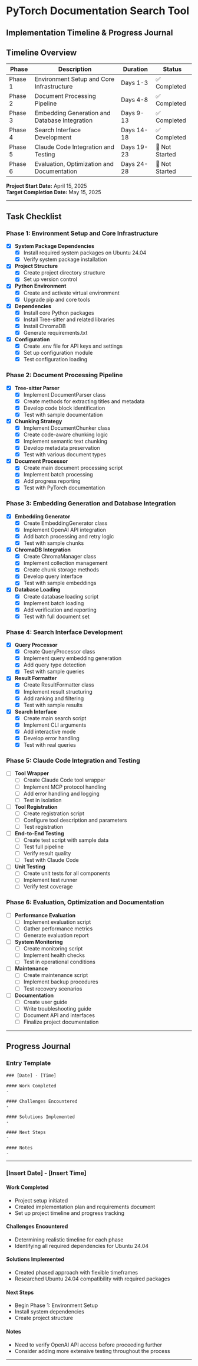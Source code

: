 # PyTorch Documentation Search Tool
## Implementation Timeline & Progress Journal

## Timeline Overview

| Phase | Description | Duration | Status |
|-------|-------------|----------|--------|
| Phase 1 | Environment Setup and Core Infrastructure | Days 1-3 | ✅ Completed |
| Phase 2 | Document Processing Pipeline | Days 4-8 | ✅ Completed |
| Phase 3 | Embedding Generation and Database Integration | Days 9-13 | ✅ Completed |
| Phase 4 | Search Interface Development | Days 14-18 | ✅ Completed |
| Phase 5 | Claude Code Integration and Testing | Days 19-23 | 🔲 Not Started |
| Phase 6 | Evaluation, Optimization and Documentation | Days 24-28 | 🔲 Not Started |

**Project Start Date:** April 15, 2025  
**Target Completion Date:** May 15, 2025

---

## Task Checklist

### Phase 1: Environment Setup and Core Infrastructure
- [x] **System Package Dependencies**
  - [x] Install required system packages on Ubuntu 24.04
  - [x] Verify system package installation
- [x] **Project Structure**
  - [x] Create project directory structure
  - [x] Set up version control
- [x] **Python Environment**
  - [x] Create and activate virtual environment
  - [x] Upgrade pip and core tools
- [x] **Dependencies**
  - [x] Install core Python packages
  - [x] Install Tree-sitter and related libraries
  - [x] Install ChromaDB
  - [x] Generate requirements.txt
- [x] **Configuration**
  - [x] Create .env file for API keys and settings
  - [x] Set up configuration module
  - [x] Test configuration loading

### Phase 2: Document Processing Pipeline
- [x] **Tree-sitter Parser**
  - [x] Implement DocumentParser class
  - [x] Create methods for extracting titles and metadata
  - [x] Develop code block identification
  - [x] Test with sample documentation
- [x] **Chunking Strategy**
  - [x] Implement DocumentChunker class
  - [x] Create code-aware chunking logic
  - [x] Implement semantic text chunking
  - [x] Develop metadata preservation
  - [x] Test with various document types
- [x] **Document Processor**
  - [x] Create main document processing script
  - [x] Implement batch processing
  - [x] Add progress reporting
  - [x] Test with PyTorch documentation

### Phase 3: Embedding Generation and Database Integration
- [x] **Embedding Generator**
  - [x] Create EmbeddingGenerator class
  - [x] Implement OpenAI API integration
  - [x] Add batch processing and retry logic
  - [x] Test with sample chunks
- [x] **ChromaDB Integration**
  - [x] Create ChromaManager class
  - [x] Implement collection management
  - [x] Create chunk storage methods
  - [x] Develop query interface
  - [x] Test with sample embeddings
- [x] **Database Loading**
  - [x] Create database loading script
  - [x] Implement batch loading
  - [x] Add verification and reporting
  - [x] Test with full document set

### Phase 4: Search Interface Development
- [x] **Query Processor**
  - [x] Create QueryProcessor class
  - [x] Implement query embedding generation
  - [x] Add query type detection
  - [x] Test with sample queries
- [x] **Result Formatter**
  - [x] Create ResultFormatter class
  - [x] Implement result structuring
  - [x] Add ranking and filtering
  - [x] Test with sample results
- [x] **Search Interface**
  - [x] Create main search script
  - [x] Implement CLI arguments
  - [x] Add interactive mode
  - [x] Develop error handling
  - [x] Test with real queries

### Phase 5: Claude Code Integration and Testing
- [ ] **Tool Wrapper**
  - [ ] Create Claude Code tool wrapper
  - [ ] Implement MCP protocol handling
  - [ ] Add error handling and logging
  - [ ] Test in isolation
- [ ] **Tool Registration**
  - [ ] Create registration script
  - [ ] Configure tool description and parameters
  - [ ] Test registration
- [ ] **End-to-End Testing**
  - [ ] Create test script with sample data
  - [ ] Test full pipeline
  - [ ] Verify result quality
  - [ ] Test with Claude Code
- [ ] **Unit Testing**
  - [ ] Create unit tests for all components
  - [ ] Implement test runner
  - [ ] Verify test coverage

### Phase 6: Evaluation, Optimization and Documentation
- [ ] **Performance Evaluation**
  - [ ] Implement evaluation script
  - [ ] Gather performance metrics
  - [ ] Generate evaluation report
- [ ] **System Monitoring**
  - [ ] Create monitoring script
  - [ ] Implement health checks
  - [ ] Test in operational conditions
- [ ] **Maintenance**
  - [ ] Create maintenance script
  - [ ] Implement backup procedures
  - [ ] Test recovery scenarios
- [ ] **Documentation**
  - [ ] Create user guide
  - [ ] Write troubleshooting guide
  - [ ] Document API and interfaces
  - [ ] Finalize project documentation

---

## Progress Journal

### Entry Template

```
### [Date] - [Time]

#### Work Completed
- 

#### Challenges Encountered
- 

#### Solutions Implemented
- 

#### Next Steps
- 

#### Notes
- 
```

---

### [Insert Date] - [Insert Time]

#### Work Completed
- Project setup initiated
- Created implementation plan and requirements document
- Set up project timeline and progress tracking

#### Challenges Encountered
- Determining realistic timeline for each phase
- Identifying all required dependencies for Ubuntu 24.04

#### Solutions Implemented
- Created phased approach with flexible timeframes
- Researched Ubuntu 24.04 compatibility with required packages

#### Next Steps
- Begin Phase 1: Environment Setup
- Install system dependencies
- Create project structure

#### Notes
- Need to verify OpenAI API access before proceeding further
- Consider adding more extensive testing throughout the process

---

<!-- Add new journal entries above this line -->
